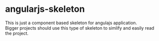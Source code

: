 # angularjs-skeleton
This is just a component based skeleton for angulajs application.  
Bigger projects should use this type of skeleton to simlify and easily read the project.
